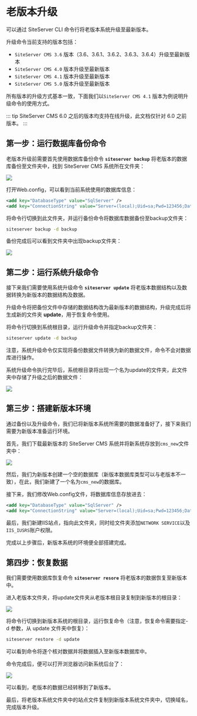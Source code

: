 # 老版本升级

可以通过 SiteServer CLI 命令行将老版本系统升级至最新版本。



升级命令当前支持的版本包括：

- `SiteServer CMS 3.6` 版本（3.6、3.6.1、3.6.2、3.6.3、3.6.4）升级至最新版本
- `SiteServer CMS 4.0` 版本升级至最新版本
- `SiteServer CMS 4.1` 版本升级至最新版本
- `SiteServer CMS 5.0` 版本升级至最新版本

所有版本的升级方式基本一致，下面我们以`SiteServer CMS 4.1` 版本为例说明升级命令的使用方式。

::: tip
SiteServer CMS 6.0 之后的版本均支持在线升级，此文档仅针对 6.0 之前版本。
:::

## 第一步：运行数据库备份命令

老版本升级前需要首先使用数据库备份命令 **`siteserver backup`** 将老版本的数据库备份至文件夹中，找到 SiteServer CMS 系统所在文件夹：

![](/assets/update/01.png)

打开Web.config，可以看到当前系统使用的数据库信息：

``` xml
<add key="DatabaseType" value="SqlServer" />
<add key="ConnectionString" value="Server=(local);Uid=sa;Pwd=123456;Database=cms_4.1;" />
```

将命令行切换到此文件夹，并运行备份命令将数据库数据备份至backup文件夹：

``` sh
siteserver backup -d backup
```

备份完成后可以看到文件夹中出现backup文件夹：

![](/assets/update/04.png)

## 第二步：运行系统升级命令

接下来我们需要使用系统升级命令 **`siteserver update`** 将老版本数据结构以及数据转换为新版本的数据结构及数据。

升级命令将把备份文件中存储的数据结构改为最新版本的数据结构，升级完成后将生成新的文件夹 **update**，用于恢复命令使用。

将命令行切换到系统根目录，运行升级命令并指定backup文件夹：

``` sh
siteserver update -d backup
```

注意，系统升级命令仅实现将备份数据文件转换为新的数据文件，命令不会对数据库进行操作。

系统升级命令执行完毕后，系统根目录将出现一个名为update的文件夹，此文件夹中存储了升级之后的数据文件：

![](/assets/update/06.png)

## 第三步：搭建新版本环境

通过备份以及升级命令，我们已将新版本系统所需要的数据准备好了，接下来我们需要为新版本准备运行环境。

首先，我们下载最新版本的 SiteServer CMS 系统并将新系统存放到`cms_new`文件夹中：

![](/assets/update/08.png)

然后，我们为新版本创建一个空的数据库（新版本数据库类型可以与老版本不一致），在此，我们新建了一个名为`cms_new`的数据库。

接下来，我们修改Web.config文件，将数据库信息存放进去：

``` xml
<add key="DatabaseType" value="SqlServer" />
<add key="ConnectionString" value="Server=(local);Uid=sa;Pwd=123456;Database=cms_new;" />
```

最后，我们新建IIS站点，指向此文件夹，同时给文件夹添加`NETWORK SERVICE`以及`IIS_IUSRS`账户权限。

完成以上步骤后，新版本系统的环境便全部搭建完成。

## 第四步：恢复数据

我们需要使用数据库恢复命令 **`siteserver resore`** 将老版本的数据恢复至新版本中。

进入老版本文件夹，将update文件夹从老版本根目录复制到新版本的根目录：

![](/assets/update/11.png)

将命令行切换到新版本系统的根目录，运行恢复命令（注意，恢复命令需要指定-d 参数，从 update 文件夹中恢复）：

``` sh
siteserver restore -d update
```

可以看到命令将逐个核对数据并将数据插入至新版本数据库中。

命令完成后，便可以打开浏览器访问新系统后台了：

![](/assets/update/13.png)

可以看到，老版本的数据已经转移到了新版本。

最后，将老版本系统文件夹中的站点文件复制到新版本系统文件夹中，切换域名，完成版本升级。